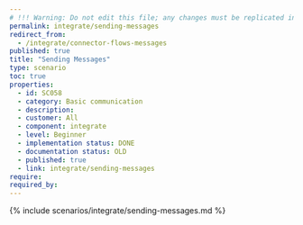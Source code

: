 ```yaml
---
# !!! Warning: Do not edit this file; any changes must be replicated in Excel !!!
permalink: integrate/sending-messages
redirect_from:
  - /integrate/connector-flows-messages
published: true
title: "Sending Messages"
type: scenario
toc: true
properties:
  - id: SC058
  - category: Basic communication
  - description:
  - customer: All
  - component: integrate
  - level: Beginner
  - implementation status: DONE
  - documentation status: OLD
  - published: true
  - link: integrate/sending-messages
require:
required_by:
---
```


{% include scenarios/integrate/sending-messages.md %}
